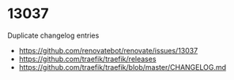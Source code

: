 # 13037

Duplicate changelog entries

- https://github.com/renovatebot/renovate/issues/13037
- https://github.com/traefik/traefik/releases
- https://github.com/traefik/traefik/blob/master/CHANGELOG.md
